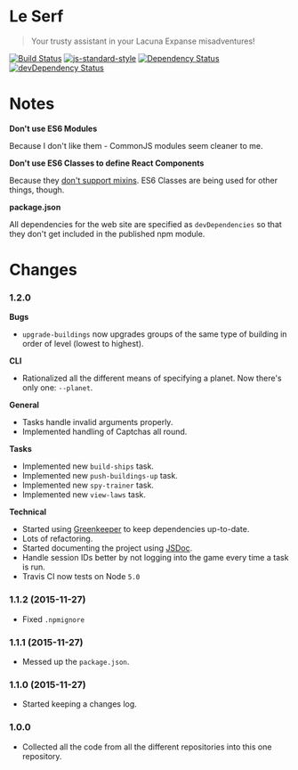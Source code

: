 # Le Serf

> Your trusty assistant in your Lacuna Expanse misadventures!

[![Build Status](https://travis-ci.org/le-serf/le-serf.svg)](https://travis-ci.org/le-serf/le-serf)
[![js-standard-style](https://img.shields.io/badge/code%20style-standard-brightgreen.svg)](http://standardjs.com/)
[![Dependency Status](https://david-dm.org/le-serf/le-serf.svg)](https://david-dm.org/le-serf/le-serf)
[![devDependency Status](https://david-dm.org/le-serf/le-serf/dev-status.svg)](https://david-dm.org/le-serf/le-serf#info=devDependencies)

# Notes

**Don't use ES6 Modules**

Because I don't like them - CommonJS modules seem cleaner to me.

**Don't use ES6 Classes to define React Components**

Because they [don't support mixins](https://facebook.github.io/react/docs/reusable-components.html#no-mixins). ES6 Classes are being used for other things, though.

**package.json**

All dependencies for the web site are specified as `devDependencies` so that they don't get included in the published npm module.

# Changes

### 1.2.0

**Bugs**
- `upgrade-buildings` now upgrades groups of the same type of building in order of level (lowest to highest).

**CLI**
- Rationalized all the different means of specifying a planet. Now there's only one: `--planet`.

**General**
- Tasks handle invalid arguments properly.
- Implemented handling of Captchas all round.

**Tasks**
- Implemented new `build-ships` task.
- Implemented new `push-buildings-up` task.
- Implemented new `spy-trainer` task.
- Implemented new `view-laws` task.

**Technical**
- Started using [Greenkeeper](http://greenkeeper.io/) to keep dependencies up-to-date.
- Lots of refactoring.
- Started documenting the project using [JSDoc](http://usejsdoc.org/).
- Handle session IDs better by not logging into the game every time a task is run.
- Travis CI now tests on Node `5.0`

### 1.1.2 (2015-11-27)
- Fixed `.npmignore`

### 1.1.1 (2015-11-27)
- Messed up the `package.json`.

### 1.1.0 (2015-11-27)
- Started keeping a changes log.

### 1.0.0
- Collected all the code from all the different repositories into this one repository.
